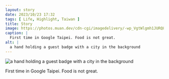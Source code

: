 ```yaml
---
layout: story
date: 2023/10/23 17:32
tags: [ Life, Highlight, Taiwan ]
title: Story
image: https://photos.muan.dev/cdn-cgi/imagedelivery/-wp_VgtWlgmh1JURQ8t1mg/935bce96-b324-4511-fa15-3a719cc7ce00/public
caption: |
  First time in Google Taipei. Food is not great. 
alt: |
  a hand holding a guest badge with a city in the background
---
```


![a hand holding a guest badge with a city in the background](https://photos.muan.dev/cdn-cgi/imagedelivery/-wp_VgtWlgmh1JURQ8t1mg/935bce96-b324-4511-fa15-3a719cc7ce00/public)

First time in Google Taipei. Food is not great. 
